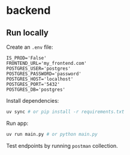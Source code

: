 # backend

## Run locally
Create an `.env` file:
```
IS_PROD='False'
FRONTEND_URL='my_frontend.com'
POSTGRES_USER='postgres'
POSTGRES_PASSWORD='password'
POSTGRES_HOST='localhost'
POSTGRES_PORT='5432'
POSTGRES_DB='postgres'
```
Install dependencies:
```sh
uv sync # or pip install -r requirements.txt
```

Run app:
```sh
uv run main.py # or python main.py
```
Test endpoints by running `postman` collection.